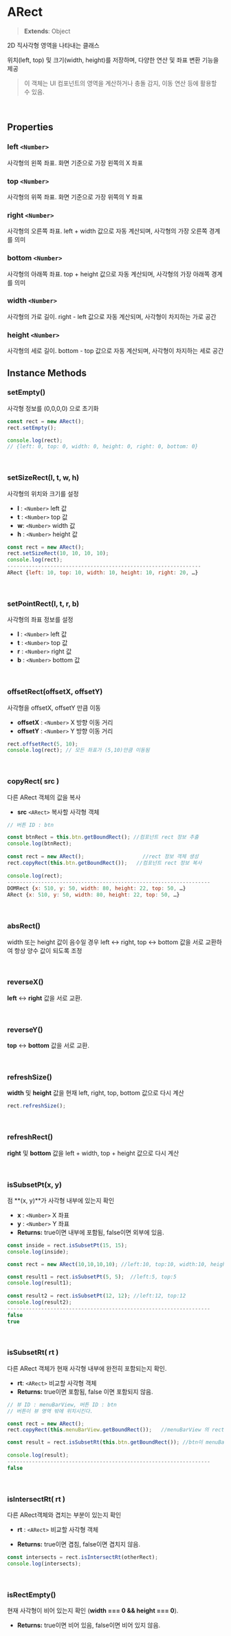 # ARect
> **Extends**: Object

2D 직사각형 영역을 나타내는 클래스

위치(left, top) 및 크기(width, height)를 저장하며, 다양한 연산 및 좌표 변환 기능을 제공

>이  객체는 UI 컴포넌트의 영역을 계산하거나 충돌 감지, 이동 연산 등에 활용할 수 있음.
<br/>

## Properties


### left `<Number>`

사각형의 왼쪽 좌표. 화면 기준으로 가장 왼쪽의 X 좌표

### top `<Number>`

사각형의 위쪽 좌표. 화면 기준으로 가장 위쪽의 Y 좌표

### right `<Number>`

사각형의 오른쪽 좌표. left + width 값으로 자동 계산되며, 사각형의 가장 오른쪽 경계를 의미

### bottom `<Number>`

사각형의 아래쪽 좌표. top + height 값으로 자동 계산되며, 사각형의 가장 아래쪽 경계를 의미

### width `<Number>`

사각형의 가로 길이. right - left 값으로 자동 계산되며, 사각형이 차지하는 가로 공간

### height `<Number>`

사각형의 세로 길이. bottom - top 값으로 자동 계산되며, 사각형이 차지하는 세로 공간



## Instance Methods

### setEmpty()

사각형 정보를 (0,0,0,0) 으로 초기화

```js
const rect = new ARect();
rect.setEmpty();

console.log(rect); 
// {left: 0, top: 0, width: 0, height: 0, right: 0, bottom: 0}
```


<br/>

### setSizeRect(l, t, w, h)

사각형의 위치와 크기를 설정

-   **l** : `<Number>`  left 값
-   **t** :  `<Number>` top 값
-   **w**:  `<Number>` width 값
-   **h** : `<Number>` height 값

```js
const rect = new ARect();
rect.setSizeRect(10, 10, 10, 10);
console.log(rect);
---------------------------------------------------------------
ARect {left: 10, top: 10, width: 10, height: 10, right: 20, …}
```

<br/>

### setPointRect(l, t, r, b)

사각형의 좌표 정보를 설정

-   **l** : `<Number>`  left 값
-   **t** :  `<Number>` top 값
- **r** :  `<Number>` right 값
- **b** : `<Number>` bottom 값

<br/>

### offsetRect(offsetX, offsetY)

사각형을 offsetX, offsetY 만큼 이동

-   **offsetX** : `<Number>` X 방향 이동 거리
-   **offsetY** : `<Number>`  Y 방향 이동 거리

```js
rect.offsetRect(5, 10);
console.log(rect); // 모든 좌표가 (5,10)만큼 이동됨
```



<br/>

### copyRect( src )

다른 ARect 객체의 값을 복사

-   **src** `<ARect>` 복사할 사각형 객체

```js
// 버튼 ID : btn

const btnRect = this.btn.getBoundRect(); //컴포넌트 rect 정보 추출
console.log(btnRect);
	
const rect = new ARect();                   //rect 정보 객체 생성
rect.copyRect(this.btn.getBoundRect());   //컴포넌트 rect 정보 복사
	
console.log(rect);
------------------------------------------------------------------
DOMRect {x: 510, y: 50, width: 80, height: 22, top: 50, …}
ARect {x: 510, y: 50, width: 80, height: 22, top: 50, …}
```

<br/>

### absRect()

width 또는 height 값이 음수일 경우 left ↔ right, top ↔ bottom 값을 서로 교환하여 항상 양수 값이 되도록 조정

<br/>

### reverseX()

**left** ↔ **right** 값을 서로 교환.

<br/>

### reverseY()

**top** ↔ **bottom** 값을 서로 교환.

<br/>

### refreshSize()

**width** 및 **height** 값을 현재 left, right, top, bottom 값으로 다시 계산


```js
rect.refreshSize();
```

<br/>

### refreshRect()

**right** 및 **bottom** 값을 left + width, top + height 값으로 다시 계산

<br/>

### isSubsetPt(x, y)


점 **(x, y)**가 사각형 내부에 있는지 확인

-   **x** : `<Number>` X 좌표
-   **y** : `<Number>` Y 좌표
-   **Returns:**  true이면 내부에 포함됨, false이면 외부에 있음.
    
```js
const inside = rect.isSubsetPt(15, 15);
console.log(inside);
```

```js
const rect = new ARect(10,10,10,10); //left:10, top:10, width:10, height:10

const result1 = rect.isSubsetPt(5, 5);  //left:5, top:5
console.log(result1);
	
const result2 = rect.isSubsetPt(12, 12); //left:12, top:12
console.log(result2);
------------------------------------------------------------------
false
true
```

<br/>

### isSubsetRt( rt )


다른 ARect 객체가 현재 사각형 내부에 완전히 포함되는지 확인.

-   **rt**: `<ARect>` 비교할 사각형 객체
-   **Returns:**  true이면 포함됨, false 이면 포함되지 않음.

```js
// 뷰 ID : menuBarView, 버튼 ID : btn
// 버튼이 뷰 영역 밖에 위치시킨다.

const rect = new ARect();
rect.copyRect(this.menuBarView.getBoundRect());   //menuBarView 의 rect 정보를 복사한다.

const result = rect.isSubsetRt(this.btn.getBoundRect()); //btn이 menuBarView 영역내 있는지 확인한다.
	
console.log(result);
------------------------------------------------------------------
false
```

<br/>

### isIntersectRt( rt )


다른 ARect객체와 겹치는 부분이 있는지 확인

-   **rt** : `<ARect>` 비교할 사각형 객체
        
-   **Returns:**  true이면 겹침, false이면 겹치지 않음.
    


```js
const intersects = rect.isIntersectRt(otherRect);
console.log(intersects);
```

<br/>

### isRectEmpty()


현재 사각형이 비어 있는지 확인 (**width === 0 && height === 0**).

-   **Returns:**  true이면 비어 있음, false이면 비어 있지 않음.